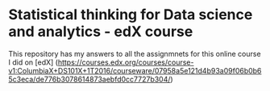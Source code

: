 # Statistical thinking for Data science and analytics - edX course

This repository has my answers to all the assignmnets for this online course I did on [edX] (https://courses.edx.org/courses/course-v1:ColumbiaX+DS101X+1T2016/courseware/07958a5e121d4b93a09f06b0b65c3eca/de776b3078614873aebfd0cc7727b304/)
